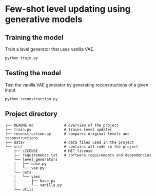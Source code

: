 # Few-shot level updating using generative models

## Training the model

Train a level generator that uses vanilla VAE.

```
python train.py
```

## Testing the model

Test the vanilla VAE generator by generating reconstructions of a given input.

```
python reconstruction.py
```

## Project directory

    ├── README.md              # overview of the project  
    ├── train.py               # trains level updater
    ├── reconstruction.py      # compares original levels and reconstructions                 
    ├── data/                  # data files used in the project  
    └── src/                   # contains all code in the project  
        ├── LICENSE            # MIT license  
        ├── requirements.txt   # software requirements and dependencies  
        └── level_generators  
        │   ├── base.py  
        |   └── vae.py  
        └── nets  
        |   └── vaes  
        |       ├── base.py  
        |       └── vanilla.py  
        └── utils  
